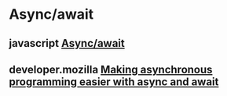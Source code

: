 # Async/await



## javascript [Async/await](https://javascript.info/async-await)



## developer.mozilla [Making asynchronous programming easier with async and await](https://developer.mozilla.org/en-US/docs/Learn/JavaScript/Asynchronous/Async_await)

